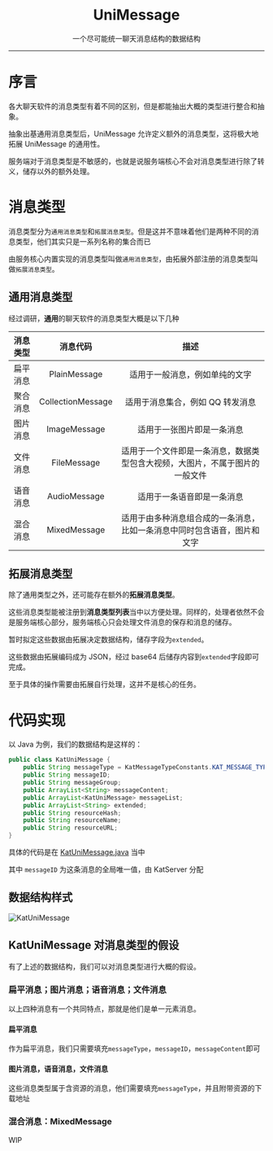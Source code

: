 <h1 align="center"> UniMessage </h1>
<div align="center">一个尽可能统一聊天消息结构的数据结构</div>

---

# 序言

各大聊天软件的消息类型有着不同的区别，但是都能抽出大概的类型进行整合和抽象。

抽象出基通用消息类型后，UniMessage 允许定义额外的消息类型，这将极大地拓展 UniMessage 的通用性。

服务端对于消息类型是不敏感的，也就是说服务端核心不会对消息类型进行除了转义，储存以外的额外处理。

# 消息类型

消息类型分为`通用消息类型`和`拓展消息类型`。但是这并不意味着他们是两种不同的消息类型，他们其实只是一系列名称的集合而已

由服务核心内置实现的消息类型叫做`通用消息类型`，由拓展外部注册的消息类型叫做`拓展消息类型`。

## 通用消息类型

经过调研，**通用**的聊天软件的消息类型大概是以下几种

| 消息类型 |     消息代码      |                                     描述                                     |
| :------: | :---------------: | :--------------------------------------------------------------------------: |
| 扁平消息 |   PlainMessage    |                        适用于一般消息，例如单纯的文字                        |
| 聚合消息 | CollectionMessage |                       适用于消息集合，例如 QQ 转发消息                       |
| 图片消息 |   ImageMessage    |                          适用于一张图片即是一条消息                          |
| 文件消息 |    FileMessage    | 适用于一个文件即是一条消息，数据类型包含大视频，大图片，不属于图片的一般文件 |
| 语音消息 |   AudioMessage    |                          适用于一条语音即是一条消息                          |
| 混合消息 |   MixedMessage    |   适用于由多种消息组合成的一条消息，比如一条消息中同时包含语音，图片和文字   |

## 拓展消息类型

除了通用类型之外，还可能存在额外的**拓展消息类型**。

这些消息类型能被注册到**消息类型列表**当中以方便处理。同样的，处理者依然不会是服务端核心部分，服务端核心只会处理文件消息的保存和消息的储存。

暂时拟定这些数据由拓展决定数据结构，储存字段为`extended`。

这些数据由拓展编码成为 JSON，经过 base64 后储存内容到`extended`字段即可完成。

至于具体的操作需要由拓展自行处理，这并不是核心的任务。

# 代码实现

以 Java 为例，我们的数据结构是这样的：

```java
public class KatUniMessage {
    public String messageType = KatMessageTypeConstants.KAT_MESSAGE_TYPE_PLAIN_MESSAGE;
    public String messageID;
    public String messageGroup;
    public ArrayList<String> messageContent;
    public ArrayList<KatUniMessage> messageList;
    public ArrayList<String> extended;
    public String resourceHash;
    public String resourceName;
    public String resourceURL;
}
```

具体的代码是在 [KatUniMessage.java](https://github.com/CatkatPowered/kat-server/blob/main/src/main/java/com/catkatpowered/katserver/message/KatUniMessage.java) 当中

其中 `messageID` 为这条消息的全局唯一值，由 KatServer 分配

## 数据结构样式

![KatUniMessage](https://picture.hanbings.com/2022/02/18/a027415ac216f.png)

## KatUniMessage 对消息类型的假设

有了上述的数据结构，我们可以对消息类型进行大概的假设。

### 扁平消息；图片消息；语音消息；文件消息

以上四种消息有一个共同特点，那就是他们是单一元素消息。

#### 扁平消息

作为扁平消息，我们只需要填充`messageType`，`messageID`，`messageContent`即可

#### 图片消息，语音消息，文件消息

这些消息类型属于含资源的消息，他们需要填充`messageType`，并且附带资源的下载地址

### 混合消息：MixedMessage

WIP
